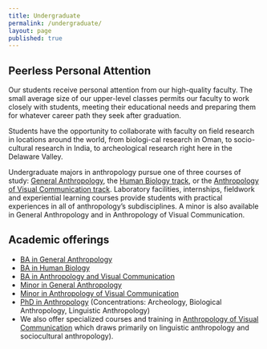 ```yaml
---
title: Undergraduate
permalink: /undergraduate/
layout: page
published: true
---
```


## Peerless Personal Attention

Our students receive personal attention from our high-quality faculty. The small average size of our upper-level classes permits our faculty to work closely with students, meeting their educational needs and preparing them for whatever career path they seek after graduation.

Students have the opportunity to collaborate with faculty on field research in locations around the world, from biologi-cal research in Oman, to socio-cultural research in India, to archeological research right here in the Delaware Valley.

Undergraduate majors in anthropology pursue one of three courses of study: [General Anthropology](http://www.cla.temple.edu/anthro/undergraduate/general/index.html), the [Human Biology track](http://www.cla.temple.edu/anthro/undergraduate/bio/index.html), or the [Anthropology of Visual Communication track](http://www.cla.temple.edu/anthro/undergraduate/visual/index.html). Laboratory facilities, internships, fieldwork and experiential learning courses provide students with practical experiences in all of anthropology’s subdisciplines. A minor is also available in General Anthropology and in Anthropology of Visual Communication.

## Academic offerings

 - [BA in General Anthropology](http://bulletin.temple.edu/undergraduate/liberal-arts/anthropology/general-anthropology-major/)
 - [BA in Human Biology](http://bulletin.temple.edu/undergraduate/liberal-arts/anthropology/human-biology-concentration/)
 - [BA in Anthropology and Visual Communication](http://bulletin.temple.edu/undergraduate/liberal-arts/anthropology/visual-anthropology-concentration/)
 - [Minor in General Anthropology](http://bulletin.temple.edu/undergraduate/liberal-arts/anthropology/general_anthropology-minor/)
 - [Minor in Anthropology of Visual Communication](http://bulletin.temple.edu/undergraduate/liberal-arts/anthropology/visual-anthropology-minor/)
 - [PhD in Anthropology](http://bulletin.temple.edu/graduate/scd/cla/anthropology-phd/) (Concentrations: Archeology, Biological Anthropology, Linguistic Anthropology)
 - We also offer specialized courses and training in [Anthropology of Visual Communication](http://bulletin.temple.edu/graduate/scd/cla/anthropology-phd/#text) which draws primarily on linguistic anthropology and sociocultural anthropology).